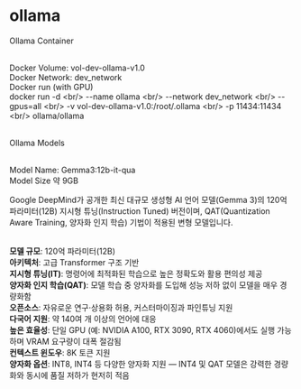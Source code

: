 # ollama

Ollama  Container<br/><br/>

Docker Volume: vol-dev-ollama-v1.0 <br/>
Docker Network: dev_network<br/>
Docker run (with GPU)<br/>
docker run -d \<br/>
  --name ollama \<br/>
  --network dev_network \<br/>
  --gpus=all \<br/>
  -v vol-dev-ollama-v1.0:/root/.ollama \<br/>
  -p 11434:11434 \<br/>
  ollama/ollama<br/><br/>



Ollama  Models<br/><br/>


Model Name: Gemma3:12b-it-qua<br/>
Model	Size 약 9GB	<br/>

Google DeepMind가 공개한 최신 대규모 생성형 AI 언어 모델(Gemma 3)의 120억 파라미터(12B) 지시형 튜닝(Instruction Tuned) 버전이며, QAT(Quantization Aware Training, 양자화 인지 학습) 기법이 적용된 변형 모델입니다.<br/><br/>

**모델 규모**: 120억 파라미터(12B)<br/>
**아키텍처**: 고급 Transformer 구조 기반<br/>
**지시형 튜닝(IT)**: 명령어에 최적화된 학습으로 높은 정확도와 활용 편의성 제공<br/>
**양자화 인지 학습(QAT)**: 모델 학습 중 양자화를 도입해 성능 저하 없이 모델을 매우 경량화함<br/>
**오픈소스**: 자유로운 연구·상용화 허용, 커스터마이징과 파인튜닝 지원<br/>
**다국어 지원**: 약 140여 개 이상의 언어에 대응<br/>
**높은 효율성**: 단일 GPU (예: NVIDIA A100, RTX 3090, RTX 4060)에서도 실행 가능하며 VRAM 요구량이 대폭 절감됨<br/>
**컨텍스트 윈도우**: 8K 토큰 지원<br/>
**양자화 옵션**: INT8, INT4 등 다양한 양자화 지원 — INT4 및 QAT 모델은 강력한 경량화와 동시에 품질 저하가 현저히 적음<br/>
		

